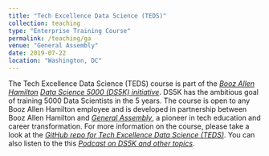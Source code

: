 ```yaml
---
title: "Tech Excellence Data Science (TEDS)"
collection: teaching
type: "Enterprise Training Course"
permalink: /teaching/ga
venue: "General Assembly"
date: 2019-07-22
location: "Washington, DC"
---
```


The Tech Excellence Data Science (TEDS) course is part of the <font color="blue"><i><a href="https://www.boozallen.com/">Booz Allen Hamilton</a></i></font> <font color="blue"><i><a href="https://generalassemb.ly/booz-allen-hamilton">Data Science 5000 (DS5K) initiative</a></i></font>. DS5K has the ambitious goal of training 5000 Data Scientists in the 5 years. The course is open to any Booz Allen Hamilton employee and is developed in partnership between Booz Allen Hamilton and <font color="blue"><i><a href="https://generalassemb.ly">General Assembly</a></i></font>, a pioneer in tech education and career transformation. For more information on the course, please take a look at the <font color="blue"><i><a href="https://git.generalassemb.ly/wave5-dc-teds/course-info#welcome">GitHub repo for Tech Excellence Data Science (TEDS)</a></i></font>. You can also listen to the this <font color="blue"><i><a href="https://generalassemb.ly/education/demystifying-data-intro-to-data-science-and-the-ds5k-livestream/dallas">Podcast on DS5K and other topics</a></i></font>.



